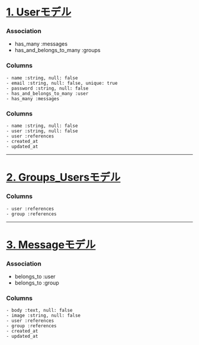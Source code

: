# <u> 1. Userモデル </u>

### Association
  - has_many :messages
  - has_and_belongs_to_many :groups


  ###  Columns
    - name :string, null: false
    - email :string, null: false, unique: true
    - password :string, null: false
    - has_and_belongs_to_many :user
    - has_many :messages


  ### Columns
    - name :string, null: false
    - user :string, null: false
    - user :references
    - created_at
    - updated_at

***


# <u> 2. Groups_Usersモデル </u>

  ### Columns
    - user :references
    - group :references

***

# <u> 3. Messageモデル </u>

### Association
  - belongs_to :user
  - belongs_to :group


  ### Columns
    - body :text, null: false
    - image :string, null: false
    - user :references
    - group :references
    - created_at
    - updated_at
